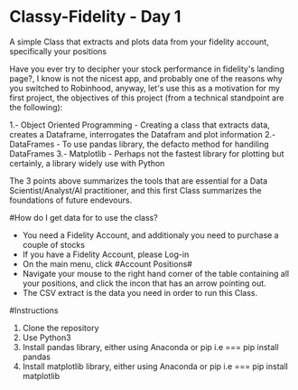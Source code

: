 # Classy-Fidelity - Day 1
A simple Class that extracts and plots data from your fidelity account, specifically your positions 

Have you ever try to decipher your stock performance in fidelity's landing page?, I know is not the nicest app, and probably one of the reasons why you switched to Robinhood, anyway, let's use this as a motivation for my first project, the objectives of this project (from a technical standpoint are the following):

1.- Object Oriented Programming - Creating a class that extracts data, creates a Dataframe, interrogates the Datafram and plot information
2.- DataFrames - To use pandas library, the defacto method for handiling DataFrames
3.- Matplotlib - Perhaps not the fastest library for plotting but certainly, a library widely use with Python

The 3 points above summarizes the tools that are essential for a Data Scientist/Analyst/AI practitioner, and this first Class summarizes the foundations of future endevours.

#How do I get data for to use the class?
- You need a Fidelity Account, and additionaly you need to purchase a couple of stocks 
- If you have a Fidelity Account, please Log-in
- On the main menu, click #Account Positions#
- Navigate your mouse to the right hand corner of the table containing all your positions, and click the incon that has an arrow pointing out.
- The CSV extract is the data you need in order to run this Class.

#Instructions

1. Clone the repository 
2. Use Python3
3. Install pandas library, either using Anaconda or pip i.e === pip install pandas
4. Install matplotlib library, either using Anaconda or pip i.e === pip install matplotlib

